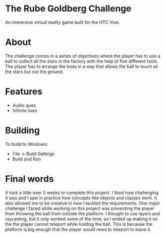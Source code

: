 # The Rube Goldberg Challenge
An immersive virtual reality game built for the HTC Vive.

# About
The challenge comes in a series of objectives where the player has to use a ball to collect all the stars in the factory with the help of five different tools. The player has to arrange the tools in a way that allows the ball to touch all the stars but not the ground.

# Features 
* Audio ques
* Infinite lives

# Building
To build to Windows:
* File -> Build Settings
* Build and Run

# Final words
It took a little over 2 weeks to complete this project. I liked how challenging it was and I saw in practice how concepts like objects and classes work. It also allowed me to be creative in how I tackled the requirements. One major challenge I faced while working on this project was preventing the player from throwing the ball from outside the platform. I thought to use layers and raycasting, but it only worked some of the time, so I ended up making it so the the player cannot teleport while holding the ball. This is because the platform is big enough that the player would need to teleport to leave it.
